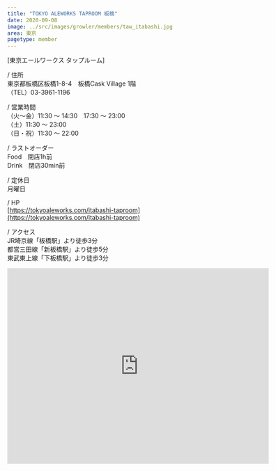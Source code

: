 ```yaml
---
title: "TOKYO ALEWORKS TAPROOM 板橋"
date: 2020-09-08
image: ../src/images/growler/members/taw_itabashi.jpg
area: 東京
pagetype: member
---
```


[東京エールワークス タップルーム]

/ 住所<br>
東京都板橋区板橋1-8-4　板橋Cask Village 1階<br>
（TEL）03-3961-1196

/ 営業時間<br>
（火〜金）11:30 ～ 14:30　17:30 ～ 23:00<br>
（土）11:30 ～ 23:00<br>
（日・祝）11:30 ～ 22:00

/ ラストオーダー<br>
Food　閉店1h前<br>
Drink　閉店30min前

/ 定休日<br>
月曜日

/ HP<br>
[https://tokyoaleworks.com/itabashi-taproom](https://tokyoaleworks.com/itabashi-taproom)

/ アクセス<br>
JR埼京線「板橋駅」より徒歩3分<br>
都営三田線「新板橋駅」より徒歩5分<br>
東武東上線「下板橋駅」より徒歩3分

<iframe src="https://www.google.com/maps/embed?pb=!1m14!1m8!1m3!1d12952.679907849832!2d139.7163598!3d35.7466267!3m2!1i1024!2i768!4f13.1!3m3!1m2!1s0x0%3A0x6c7121ac60921aab!2sTokyo%20Aleworks%20Taproom!5e0!3m2!1sen!2sjp!4v1599451784080!5m2!1sen!2sjp" width="600" height="450" frameborder="0" style="border:0;" allowfullscreen="" aria-hidden="false" tabindex="0"></iframe>
